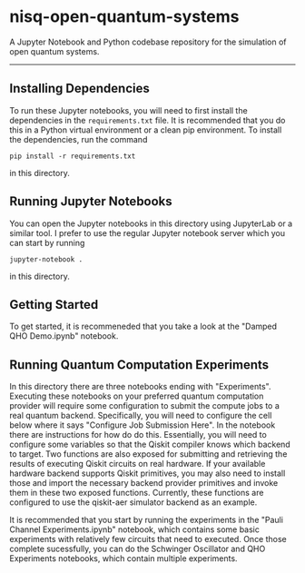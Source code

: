 # nisq-open-quantum-systems
A Jupyter Notebook and Python codebase repository for the simulation of open quantum systems.

---

## Installing Dependencies

To run these Jupyter notebooks, you will need to first install the dependencies in the `requirements.txt` file.
It is recommended that you do this in a Python virtual environment or a clean pip environment. To install the
dependencies, run the command
```
pip install -r requirements.txt
```
in this directory.

## Running Jupyter Notebooks

You can open the Jupyter notebooks in this directory using JupyterLab or a similar tool. I prefer to use the
regular Jupyter notebook server which you can start by running
```
jupyter-notebook .
```
in this directory.

## Getting Started

To get started, it is recommeneded that you take a look at the "Damped QHO Demo.ipynb" notebook.

## Running Quantum Computation Experiments

In this directory there are three notebooks ending with "Experiments". Executing these notebooks on your preferred
quantum computation provider will require some configuration to submit the compute jobs
to a real quantum backend. Specifically, you will need to configure the cell below where it says "Configure
Job Submission Here". In the notebook there are instructions for how do do this. Essentially, you will need to
configure some variables so that the Qiskit compiler knows which backend to target. Two functions are also exposed
for submitting and retrieving the results of executing Qiskit circuits on real hardware. If your available
hardware backend supports Qiskit primitives, you may also need to install those and import the necessary backend
provider primitives and invoke them in these two exposed functions. Currently, these functions are configured
to use the qiskit-aer simulator backend as an example.

It is recommended that you start by running the experiments in the "Pauli Channel Experiments.ipynb" notebook,
which contains some basic experiments with relatively few circuits that need to executed. Once those complete
sucessfully, you can do the Schwinger Oscillator and QHO Experiments notebooks, which contain multiple experiments.
